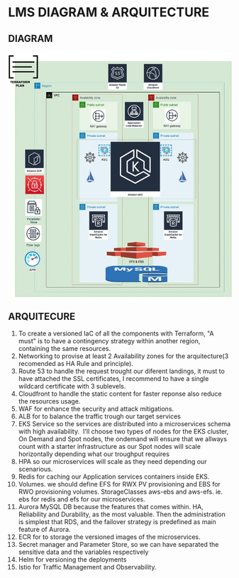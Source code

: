 # LMS DIAGRAM & ARQUITECTURE
## DIAGRAM

![DIAGRAM](./lms-eks.jpeg)

## ARQUITECURE

1. To create a versioned IaC of all the components with Terraform, "A must" is to have a contingency strategy within another region, containing the same resources.
2. Networking to provise at least 2 Availability zones for the arquitecture(3 recomended as HA Rule and principle). 
3. Route 53 to handle the request trought our diferent landings, it must to have attached the SSL certificates, I recommend to have a single wildcard certificate with 3 sublevels.
4. Cloudfront to handle the static content for faster reponse also reduce the resources usage.
5. WAF for enhance the security and attack mitigations.
6. ALB for to balance the traffic trough our target services
7. EKS Service so the services are distributed into a microservices schema with high availability. 
 I'll choose two types of nodes for the EKS cluster, On Demand and Spot nodes, the ondemand will ensure that we allways count with a starter infrastructure as our Spot nodes will scale horizontally depending what our troughput requires
8. HPA so our microservices will scale as they need depending our scenarious.
9. Redis for caching our Application services containers inside EKS.
10. Volumes. we should define EFS for RWX PV provisioning and EBS for RWO provisioning volumes. StorageClasses aws-ebs and aws-efs. ie. ebs for redis and efs for our microservices.
11. Aurora MySQL DB because the features that comes within. HA, Reliability and Durability, as the most valuable. Then the administration is simplest that RDS, and the failover strategy is predefined as main feature of Aurora.
12. ECR for to storage the versioned images of the microservices.
13. Secret manager and Parameter Store, so we can have separated the sensitive data and the variables respectively
14. Helm for versioning the deployments
15. Istio for Traffic Management and Observability.
